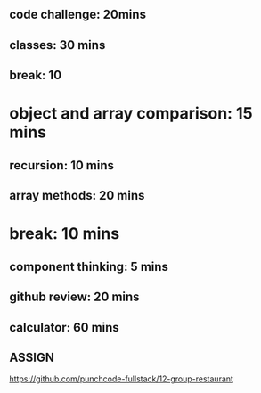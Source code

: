 ## code challenge: 20mins

## classes: 30 mins

## break: 10

# object and array comparison: 15 mins

## recursion: 10 mins

## array methods: 20 mins

# break: 10 mins

## component thinking: 5 mins

## github review: 20 mins

## calculator: 60 mins

## ASSIGN

https://github.com/punchcode-fullstack/12-group-restaurant
